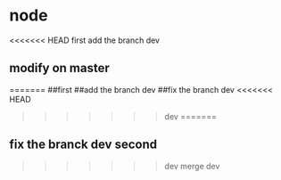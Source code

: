 # node
<<<<<<< HEAD
first
add the branch dev
## modify on master
=======
##first
##add the branch dev
##fix the branch dev
<<<<<<< HEAD
>>>>>>> dev
=======
## fix the branck dev second
>>>>>>> dev
merge dev 
